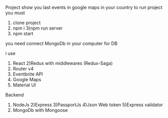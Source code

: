 Project show you last events in google maps in your country
to run project you must 
1) clone project
2) npm i 
3)npm run server
4) npm start

you need connect MongoDb in your computer for DB 

i use 
1) React
2)Redux with middlewares (Redux-Saga)
3) Router v4
4) Eventbrite API
5) Google Maps 
6) Material UI

Backend

1) NodeJs
2)Express
3)PassportJs 
4)Json Web token 
5)Express validator
6) MongoDb with Mongoose 
